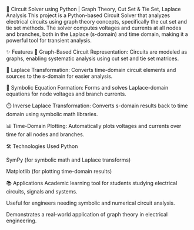 🔌 Circuit Solver using Python | Graph Theory, Cut Set & Tie Set, Laplace Analysis
This project is a Python-based Circuit Solver that analyzes electrical circuits using graph theory concepts, specifically the cut set and tie set methods. The solver computes voltages and currents at all nodes and branches, both in the Laplace (s-domain) and time domain, making it a powerful tool for transient analysis.

✨ Features
📐 Graph-Based Circuit Representation: Circuits are modeled as graphs, enabling systematic analysis using cut set and tie set matrices.

🔄 Laplace Transformation: Converts time-domain circuit elements and sources to the s-domain for easier analysis.

🧮 Symbolic Equation Formation: Forms and solves Laplace-domain equations for node voltages and branch currents.

⏱️ Inverse Laplace Transformation: Converts s-domain results back to time domain using symbolic math libraries.

📊 Time-Domain Plotting: Automatically plots voltages and currents over time for all nodes and branches.

🛠️ Technologies Used
Python

SymPy (for symbolic math and Laplace transforms)

Matplotlib (for plotting time-domain results)

📚 Applications
Academic learning tool for students studying electrical circuits, signals and systems.

Useful for engineers needing symbolic and numerical circuit analysis.

Demonstrates a real-world application of graph theory in electrical engineering.
